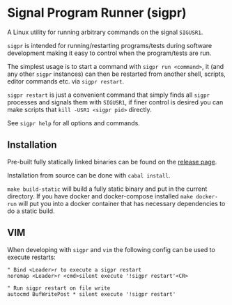 # Signal Program Runner (sigpr)
A Linux utility for running arbitrary commands on the signal `SIGUSR1`.

`sigpr` is intended for running/restarting programs/tests during software
development making it easy to control when the program/tests are run.

The simplest usage is to start a command with `sigpr run <command>`, it (and
any other `sigpr` instances) can then be restarted from another shell,
scripts, editor commands etc. via `sigpr restart`.

`sigpr restart` is just a convenient command that simply finds all `sigpr`
processes and signals them with `SIGUSR1`, if finer control is desired you can
make scripts that `kill -USR1 <sigpr pid>` directly.

See `sigpr help` for all options and commands.

## Installation
Pre-built fully statically linked binaries can be found on the [release
page](https://github.com/mrbech/sigpr/releases).

Installation from source can be done with `cabal install`.

`make build-static` will build a fully static binary and put in the current
directory. If you have docker and docker-compose installed `make docker-run`
will put you into a docker container that has necessary dependencies to do a
static build.

## VIM
When developing with `sigpr` and `vim` the following config can be used to execute
restarts:

```vim
" Bind <Leader>r to execute a sigpr restart
noremap <Leader>r <cmd>silent execute '!sigpr restart'<CR>

" Run sigpr restart on file write
autocmd BufWritePost * silent execute '!sigpr restart'
```

